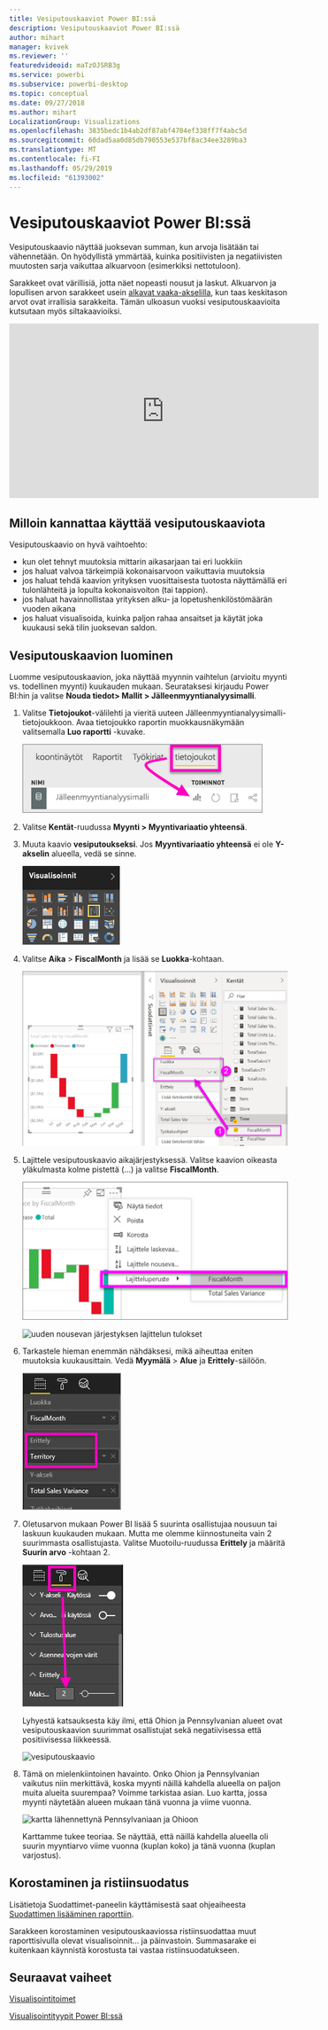 ```yaml
---
title: Vesiputouskaaviot Power BI:ssä
description: Vesiputouskaaviot Power BI:ssä
author: mihart
manager: kvivek
ms.reviewer: ''
featuredvideoid: maTzOJSRB3g
ms.service: powerbi
ms.subservice: powerbi-desktop
ms.topic: conceptual
ms.date: 09/27/2018
ms.author: mihart
LocalizationGroup: Visualizations
ms.openlocfilehash: 3835bedc1b4ab2df87abf4704ef338ff7f4abc5d
ms.sourcegitcommit: 60dad5aa0d85db790553e537bf8ac34ee3289ba3
ms.translationtype: MT
ms.contentlocale: fi-FI
ms.lasthandoff: 05/29/2019
ms.locfileid: "61393002"
---
```

# <a name="waterfall-charts-in-power-bi"></a>Vesiputouskaaviot Power BI:ssä
Vesiputouskaavio näyttää juoksevan summan, kun arvoja lisätään tai vähennetään. On hyödyllistä ymmärtää, kuinka positiivisten ja negatiivisten muutosten sarja vaikuttaa alkuarvoon (esimerkiksi nettotuloon).

Sarakkeet ovat värillisiä, jotta näet nopeasti nousut ja laskut. Alkuarvon ja lopullisen arvon sarakkeet usein [alkavat vaaka-akselilla](https://support.office.com/article/Create-a-waterfall-chart-in-Office-2016-for-Windows-8de1ece4-ff21-4d37-acd7-546f5527f185#BKMK_Float "alkavat vaaka-akselilla"), kun taas keskitason arvot ovat irrallisia sarakkeita. Tämän ulkoasun vuoksi vesiputouskaavioita kutsutaan myös siltakaavioiksi.

<iframe width="560" height="315" src="https://www.youtube.com/embed/qKRZPBnaUXM" frameborder="0" allow="autoplay; encrypted-media" allowfullscreen></iframe>

## <a name="when-to-use-a-waterfall-chart"></a>Milloin kannattaa käyttää vesiputouskaaviota
Vesiputouskaavio on hyvä vaihtoehto:

* kun olet tehnyt muutoksia mittarin aikasarjaan tai eri luokkiin
* jos haluat valvoa tärkeimpiä kokonaisarvoon vaikuttavia muutoksia
* jos haluat tehdä kaavion yrityksen vuosittaisesta tuotosta näyttämällä eri tulonlähteitä ja lopulta kokonaisvoiton (tai tappion).
* jos haluat havainnollistaa yrityksen alku- ja lopetushenkilöstömäärän vuoden aikana
* jos haluat visualisoida, kuinka paljon rahaa ansaitset ja käytät joka kuukausi sekä tilin juoksevan saldon. 

## <a name="create-a-waterfall-chart"></a>Vesiputouskaavion luominen
Luomme vesiputouskaavion, joka näyttää myynnin vaihtelun (arvioitu myynti vs. todellinen myynti) kuukauden mukaan. Seurataksesi kirjaudu Power BI:hin ja valitse **Nouda tiedot\> Mallit \> Jälleenmyyntianalyysimalli**. 

1. Valitse **Tietojoukot**-välilehti ja vieritä uuteen Jälleenmyyntianalyysimalli-tietojoukkoon.  Avaa tietojoukko raportin muokkausnäkymään valitsemalla **Luo raportti** -kuvake. 
   
    ![Tietojoukot-välilehti korostettuna](media/power-bi-visualization-waterfall-charts/power-bi-waterfall-report.png)
2. Valitse **Kentät**-ruudussa **Myynti \> Myyntivariaatio yhteensä**. 
3. Muuta kaavio **vesiputoukseksi**. Jos **Myyntivariaatio yhteensä** ei ole **Y-akselin** alueella, vedä se sinne.
   
    ![Visualisointimallit](media/power-bi-visualization-waterfall-charts/convertwaterfall.png)
4. Valitse **Aika** \> **FiscalMonth** ja lisää se **Luokka**-kohtaan. 
   
    ![vesiputous](media/power-bi-visualization-waterfall-charts/power-bi-waterfall.png)
5. Lajittele vesiputouskaavio aikajärjestyksessä. Valitse kaavion oikeasta yläkulmasta kolme pistettä (...) ja valitse **FiscalMonth**.
   
    ![valitse lajitteluperuste > FiscalMonth](media/power-bi-visualization-waterfall-charts/power-bi-sort-by.png)
   
    ![uuden nousevan järjestyksen lajittelun tulokset](media/power-bi-visualization-waterfall-charts/power-bi-waterfall-sorted.png)
6. Tarkastele hieman enemmän nähdäksesi, mikä aiheuttaa eniten muutoksia kuukausittain. Vedä **Myymälä** > **Alue** ja **Erittely**-säilöön.
   
    ![Näyttää Myymälän Erittely-säilössä](media/power-bi-visualization-waterfall-charts/power-bi-waterfall-breakdown.png)
7. Oletusarvon mukaan Power BI lisää 5 suurinta osallistujaa nousuun tai laskuun kuukauden mukaan. Mutta me olemme kiinnostuneita vain 2 suurimmasta osallistujasta.  Valitse Muotoilu-ruudussa **Erittely** ja määritä **Suurin arvo** -kohtaan 2.
   
    ![Muotoilu > Erittely](media/power-bi-visualization-waterfall-charts/power-bi-waterfall-breakdown-maximum.png)
   
    Lyhyestä katsauksesta käy ilmi, että Ohion ja Pennsylvanian alueet ovat vesiputouskaavion suurimmat osallistujat sekä negatiivisessa että positiivisessa liikkeessä. 
   
    ![vesiputouskaavio](media/power-bi-visualization-waterfall-charts/power-bi-waterfall-axis.png)
8. Tämä on mielenkiintoinen havainto. Onko Ohion ja Pennsylvanian vaikutus niin merkittävä, koska myynti näillä kahdella alueella on paljon muita alueita suurempaa?  Voimme tarkistaa asian. Luo kartta, jossa myynti näytetään alueen mukaan tänä vuonna ja viime vuonna.  
   
    ![kartta lähennettynä Pennsylvaniaan ja Ohioon](media/power-bi-visualization-waterfall-charts/power-bi-map.png)
   
    Karttamme tukee teoriaa.  Se näyttää, että näillä kahdella alueella oli suurin myyntiarvo viime vuonna (kuplan koko) ja tänä vuonna (kuplan varjostus).

## <a name="highlighting-and-cross-filtering"></a>Korostaminen ja ristiinsuodatus
Lisätietoja Suodattimet-paneelin käyttämisestä saat ohjeaiheesta [Suodattimen lisääminen raporttiin](../power-bi-report-add-filter.md).

Sarakkeen korostaminen vesiputouskaaviossa ristiinsuodattaa muut raporttisivulla olevat visualisoinnit... ja päinvastoin. Summasarake ei kuitenkaan käynnistä korostusta tai vastaa ristiinsuodatukseen.

## <a name="next-steps"></a>Seuraavat vaiheet

[Visualisointitoimet](../service-reports-visual-interactions.md)

[Visualisointityypit Power BI:ssä](power-bi-visualization-types-for-reports-and-q-and-a.md)